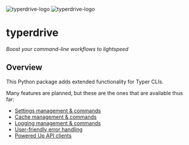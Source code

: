 ![typerdrive-logo](images/logo-light.png#only-light)
![typerdrive-logo](images/logo-dark.png#only-dark)

# typerdrive


_Boost your command-line workflows to lightspeed_


## Overview

This Python package adds extended functionality for Typer CLIs.

Many features are planned, but these are the ones that are available thus far:

- [Settings management & commands](features/settings.md)
- [Cache management & commands](features/cache.md)
- [Logging management & commands](features/logging.md)
- [User-friendly error handling](features/exceptions.md)
- [Powered Up API clients](features/client.md)
